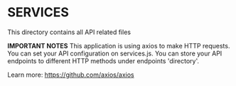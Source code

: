 # SERVICES
This directory contains all API related files

**IMPORTANT NOTES**
This application is using axios to make HTTP requests.
You can set your API configuration on services.js.
You can store your API endpoints to different HTTP methods under endpoints 'directory'.

Learn more:
https://github.com/axios/axios